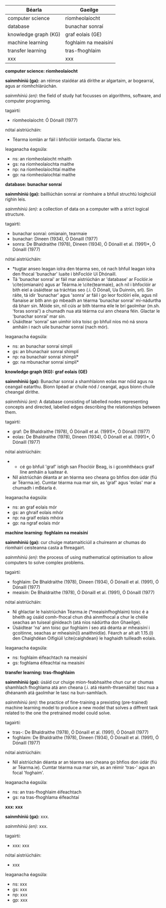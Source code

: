 |**Béarla**          |**Gaeilge**         |
|--------------------|--------------------|
|computer science    |ríomheolaíocht      |
|database            |bunachar sonraí     |
|knowledge graph (KG)|graf eolais (GE)    |
|machine learning    |foghlaim na meaisíní|
|transfer learning   |tras-fhoghlaim      |
|xxx                 |xxx                 |


**computer science: ríomheolaíocht**

**sainmhíniú (ga):** an réimse staidéar atá dírithe ar algartaim, ar bogearraí, agus ar ríomhchlárúchán.

*sainmhíniú (en):* the field of study hat focusses on algorithms, software, and computer programing.

tagairtí:
- ríomheolaíocht: Ó Dónaill (1977)

nótaí aistriúcháin:
- Téarma iomlán ar fáil i bhfoclóir iontaofa. Glactar leis.

leaganacha éagsúla:
- ns: an ríomheolaíocht mhaith
- gs: na ríomheolaíochta maithe
- np: na ríomheolaíochtaí maithe
- gp: na ríomheolaíochtaí maithe


**database: bunachar sonraí**

**sainmhíniú (ga):** bailliúchán sonraí ar ríomhaire a bhfuil struchtú loighciúil righin leis.

*sainmhíniú (en):* a collection of data on a computer with a strict logical structure.

tagairtí:
- bunachar sonraí: omianain, tearmaie
- bunachar: Dineen (1934), Ó Dónaill (1977)
- sonra: De Bhaldraithe (1978), Dineen (1934), Ó Dónaill et al. (1991)*, Ó Dónaill (1977)

nótaí aistriúcháin:
- *tugtar anseo leagan iolra den téarma seo, cé nach bhfuil leagan iolra den fhocal 'bunachar' luaite i bhFoclóir Uí Dhónaill.
- Tá 'bunachar sonraí' ar fáil mar aistriúchán ar 'database' ar Foclóir.ie \cite{omianain} agus ar Téárma.ie \cite{tearmaie}, ach níl i bhfoclóir ar bith eiel a úsáidtear sa tráchtas seo (.i. Ó Dónall, Ua Duinnín, srl). Sin ráite, tá idir 'bunachar' agus 'sonra' ar fáil i go leor foclóirí eile, agus níl fianaise ar bith ann go mbeadh an téarma 'bunachar sonraí' mí-nádurtha dá bharr sin. Móide sin, níl cúis ar bith téarma eile le brí gaolmhar (m.sh. 'foras sonraí') a chumadh nua atá téárma cuí ann cheana féin. Glactar le 'bunachar sonraí' mar sin.
- Úsáidtear 'sonraí' san uimhir iolra toisc go bhfuil níos mó ná snora amháin i nach uile bunachar sonraí (nach mór).

leaganacha éagsúla:
- ns: an bunachar sonraí simplí
- gs: an bhunachair sonraí shimplí
- np: na bunachair sonraí shimplí*
- gp: na mbunachar sonraí simplí*


**knowledge graph (KG): graf eolais (GE)**

**sainmhíniú (ga):** Bunachar sonraí a shamhlaíonn eolas mar nóid agus na ceangail eatarthu. Bíonn lipéad ar chuile nód / ceangal, agus bíonn chuile cheangal dírithe.

*sainmhíniú (en):* A database consisting of labelled nodes representing concepts and directed, labelled edges describing the relationships between them.

tagairtí:
- graf: De Bhaldraithe (1978), Ó Dónaill et al. (1991)*, Ó Dónaill (1977)
- eolas: De Bhaldraithe (1978), Dineen (1934), Ó Dónaill et al. (1991)*, Ó Dónaill (1977)

nótaí aistriúcháin:
- * cé go bhfuil 'graf' istigh san Fhoclóir Beag, is i gcomhthéacs graif líne amháin a luaitear é.
- Níl aistriúchán déanta ar an téarma seo cheana go bhfios don údár (fiú ar Téarma.ie). Cumtar téarma nua mar sin, as 'graf' agus 'eolas' mar a chumadh i mBéarla é.

leaganacha éagsúla:
- ns: an graf eolais mór
- gs: an ghraif eolais mhór
- np: na graif eolais mhóra
- gp: na ngraf eolais mór


**machine learning: foghlaim na meaisíní**

**sainmhíniú (ga):** cur chuige matamaiticiúil a chuireann ar chumas do ríomhairí ceisteanna casta a fhreagairt.

*sainmhíniú (en):* the process of using mathematical optimisation to allow computers to solve complex problems.

tagairtí:
- foghlaim: De Bhaldraithe (1978), Dineen (1934), Ó Dónaill et al. (1991), Ó Dónaill (1977)
- meaisín: De Bhaldraithe (1978), Ó Dónaill et al. (1991), Ó Dónaill (1977)

nótaí aistriúcháin:
- Ní ghlactar le haistriúchán Téarma.ie (*meaisínfhoghlaim) toisc é a bheith ag úsáid comh-fhocal chun dhá ainmfhocal a chur le chéile seachas an tuiseal ginideach (atá níos nádúrtha don Ghaeilge).
- Úsáidtear 'na' ann toisc gur foghlaim í seo atá déanta ar mheaisíní i gcoitinne, seachas ar mheaisín(í) anaithnid(e). Féarch ar alt alt 1.15.(l) den Chaighdéan Oifigiúil \cite{caighdean} le haghaidh tuilleadh eolais.

leaganacha éagsúla:
- ns: foghlaim éifeachtach na meaisíní
- gs: foghlama éifeachtaí na meaisíní


**transfer learning: tras-fhoghlaim**

**sainmhíniú (ga):** úsáid cur chuige mion-feabhsaithe chun cur ar chumas shamhlach fhoghlama atá ann cheana (.i. atá réamh-thraenáilte) tasc nua a dhéanamh atá gaolmhar le tasc na bun-samhlach.

*sainmhíniú (en):* the practice of fine-training a prexisting (pre-trained) machine learning model to produce a new model that solves a diffrent task related to the one the pretrained model could solve.

tagairtí:
- tras-: De Bhaldraithe (1978), Ó Dónaill et al. (1991), Ó Dónaill (1977)
- foghlaim: De Bhaldraithe (1978), Dineen (1934), Ó Dónaill et al. (1991), Ó Dónaill (1977)

nótaí aistriúcháin:
- Níl aistriúchán déanta ar an téarma seo cheana go bhfios don údár (fiú ar Téarma.ie). Cumtar téarma nua mar sin, as an réimír 'tras-' agus an focal 'foghaim'.

leaganacha éagsúla:
- ns: an tras-fhoghlaim éifeachtach
- gs: na tras-fhoghlama éifeachtaí


**xxx: xxx**

**sainmhíniú (ga):** xxx.

*sainmhíniú (en):* xxx.

tagairtí:
- xxx: xxx

nótaí aistriúcháin:
- xxx

leaganacha éagsúla:
- ns: xxx
- gs: xxx
- np: xxx
- gp: xxx


